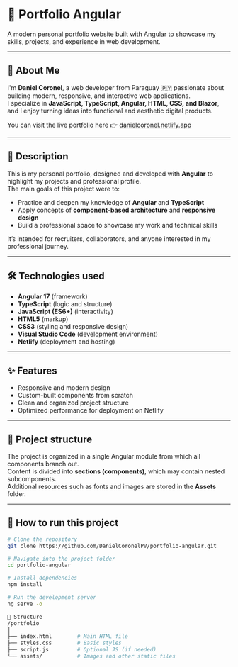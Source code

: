
# 💼 Portfolio Angular

A modern personal portfolio website built with Angular to showcase my skills, projects, and experience in web development.  

---

## 📄 About Me
I'm **Daniel Coronel**, a web developer from Paraguay 🇵🇾 passionate about building modern, responsive, and interactive web applications.  
I specialize in **JavaScript, TypeScript, Angular, HTML, CSS, and Blazor**, and I enjoy turning ideas into functional and aesthetic digital products.  

You can visit the live portfolio here 👉 [danielcoronel.netlify.app](https://danielcoronel.netlify.app/)  

---

## 📌 Description
This is my personal portfolio, designed and developed with **Angular** to highlight my projects and professional profile.  
The main goals of this project were to:  
- Practice and deepen my knowledge of **Angular** and **TypeScript**  
- Apply concepts of **component-based architecture** and **responsive design**  
- Build a professional space to showcase my work and technical skills  

It’s intended for recruiters, collaborators, and anyone interested in my professional journey.  

---

## 🛠 Technologies used
- **Angular 17** (framework)  
- **TypeScript** (logic and structure)  
- **JavaScript (ES6+)** (interactivity)  
- **HTML5** (markup)  
- **CSS3** (styling and responsive design)  
- **Visual Studio Code** (development environment)  
- **Netlify** (deployment and hosting)  

---

## ✨ Features
- Responsive and modern design  
- Custom-built components from scratch  
- Clean and organized project structure  
- Optimized performance for deployment on Netlify  

---

## 📂 Project structure
The project is organized in a single Angular module from which all components branch out.  
Content is divided into **sections (components)**, which may contain nested subcomponents.  
Additional resources such as fonts and images are stored in the **Assets** folder.  

---

## 🚀 How to run this project
```bash
# Clone the repository
git clone https://github.com/DanielCoronelPV/portfolio-angular.git

# Navigate into the project folder
cd portfolio-angular

# Install dependencies
npm install

# Run the development server
ng serve -o

📁 Structure
/portfolio
│
├── index.html        # Main HTML file
├── styles.css        # Basic styles
├── script.js         # Optional JS (if needed)
└── assets/           # Images and other static files
